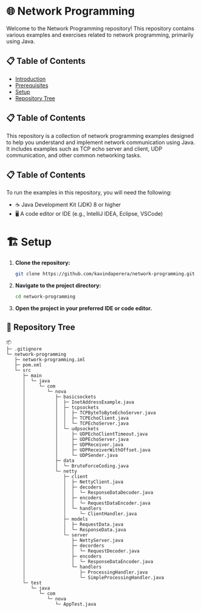 # 🌐 Network Programming

Welcome to the Network Programming repository! This repository contains various examples and exercises related to network programming, primarily using Java.

## 📋 Table of Contents

- [Introduction](#introduction)
- [Prerequisites](#prerequisites)
- [Setup](#setup)
- [Repository Tree](#repository-tree)


## 📋 Table of Contents

This repository is a collection of network programming examples designed to help you understand and implement network communication using Java. It includes examples such as TCP echo server and client, UDP communication, and other common networking tasks.

## 📋 Table of Contents

To run the examples in this repository, you will need the following:

- ☕ Java Development Kit (JDK) 8 or higher
- 🖥️ A code editor or IDE (e.g., IntelliJ IDEA, Eclipse, VSCode)

# 🏗️ Setup

1. **Clone the repository:**

    ```sh
    git clone https://github.com/kavindaperera/network-programming.git
    ```

2. **Navigate to the project directory:**

    ```sh
    cd network-programming
    ```

3. **Open the project in your preferred IDE or code editor.**


## 🌳 Repository Tree
```
📦 
├─ .gitignore
└─ network-programming
   ├─ network-programming.iml
   ├─ pom.xml
   └─ src
      ├─ main
      │  └─ java
      │     └─ com
      │        └─ nova
      │           ├─ basicsockets
      │           │  ├─ InetAddressExample.java
      │           │  ├─ tcpsockets
      │           │  │  ├─ TCPByteToByteEchoServer.java
      │           │  │  ├─ TCPEchoClient.java
      │           │  │  └─ TCPEchoServer.java
      │           │  └─ udpsockets
      │           │     ├─ UDPEchoClientTimeout.java
      │           │     ├─ UDPEchoServer.java
      │           │     ├─ UDPReceiver.java
      │           │     ├─ UDPReceiverWithOffset.java
      │           │     └─ UDPSender.java
      │           ├─ data
      │           │  └─ BruteForceCoding.java
      │           └─ netty
      │              ├─ client
      │              │  ├─ NettyClient.java
      │              │  ├─ decoders
      │              │  │  └─ ResponseDataDecoder.java
      │              │  ├─ encoders
      │              │  │  └─ RequestDataEncoder.java
      │              │  └─ handlers
      │              │     └─ ClientHandler.java
      │              ├─ models
      │              │  ├─ RequestData.java
      │              │  └─ ResponseData.java
      │              └─ server
      │                 ├─ NettyServer.java
      │                 ├─ decorders
      │                 │  └─ RequestDecoder.java
      │                 ├─ encoders
      │                 │  └─ ResponseDataEncoder.java
      │                 └─ handlers
      │                    ├─ ProcessingHandler.java
      │                    └─ SimpleProcessingHandler.java
      └─ test
         └─ java
            └─ com
               └─ nova
                  └─ AppTest.java
```
